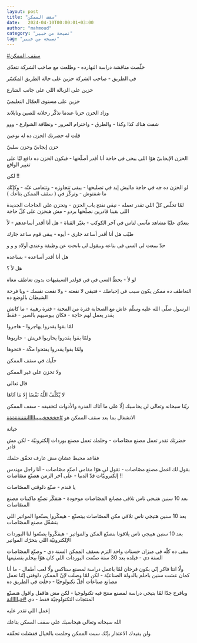 ```yaml
---
layout: post
title: "سقف الممكن"
date:   2024-04-10T00:00:01+03:00
author: "mahmoud"
category: "نصيحة من خبير"
tag: "نصيحة من خبير"
---
```



[<u>\#سقف\_الممكن</u>](https://www.facebook.com/hashtag/%D8%B3%D9%82%D9%81_%D8%A7%D9%84%D9%85%D9%85%D9%83%D9%86?__eep__=6&__cft__%5b0%5d=AZVCmNrGuRkLJHSap_jX2ajVbV6i1-6Kic0Cin0HLAWSE1Dp8TnjG0t4w038p2wTnLikTApW5Bqj_gTFNkwofZRPosavUfi1J6d7cLd7-CuFLOCRvGDrK0zHsw41dT41vb2Un7L82E-ABK551gqC0Jkfiiguyd45XV637PTYCjGq3I_oqWbUjImvGvnQPJ_Ggjk&__tn__=*NK-R)




خلّصت مناقشة دراسة النهارده - وطلعت مع صاحب الشركة
نتغدّى

في الطريق - صاحب الشركة حزين على حالة الطريق
المكسّر

حزين على الزبالة اللي على جانب الشارع

حزين على مستوى العمّال التعليميّ




وزاد الحزن حزنا عندما تذكّر رحلاته للصين وتايلاند

شفت هناك كذا وكذا - والطرق - واحترام المرور - ونظافة
الشوارع - ووو




قلت له حضرتك الحزن ده له نوعين

حزن إيجابيّ وحزن سلبيّ




الحزن الإيجابيّ هوّا اللي ييجي في حاجة أنا أقدر أصلّحها -
فيكون الحزن ده دافع ليّا على تغيير الواقع




لكن !!

لو الحزن ده جه في حاجة ماليش إيد في تصليحها - يبقى
تتجاوزه - وتتعامى عنّه - وكإنّك ما شفتوش - وتركّز في ( سقف الممكن
بتاعك )




لمّا تخلّص كلّ اللي تقدر تعمله - نبقى نفتح باب الحزن -
ونحزن على الحاجات الجديدة اللي بقينا قادرين نصلّحها بردو - مش هنحزن على
كلّ حاجة




بتعدّي عليّا مشاهد مآسي لناس في آخر الكوكب - بغيّر القناة -
هل أنا أقدر أساعدهم - لأ

طيّب هل أنا أقدر أساعد جاري - أيوه - يبقى قوم ساعد
جارك




حدّ بيبعت لي السي في بتاعه وبيقول لي بابحث عن وظيفة وعندي
أولاد و و و

هل أنا أقدر أساعده - بساعده

هل لأ ؟

لو لأ - بحطّ السي في في فولدر السيفيهات بدون تعاطف
معاه




التعاطف ده ممكن يكون سبب في إحباطك - فتبقى لا نفعته -
ولا نفعت نفسك - ويا فرحة الشيطان بالوضع ده




الرسول صلّى الله عليه وسلّم عاش مع الصحابة فترة من
المحنة - فترة رهيبة - ما كانش يقدر يعمل لهم حاجة - فكان بيوصيهم بالصبر -
فقط

لمّا بقوا يقدروا يهاجروا - هاجروا

ولمّا بقوا يقدروا يحاربوا قريش - حاربوها

ولمّا بقوا يقدروا يفتحوا مكّة - فتحوها




خلّيك في سقف الممكن

ولا تحزن على غير الممكن

قال تعالى

لا يُكَلِّفُ اللَّهُ نَفْسًا إِلا مَا آتَاهَا




ربّنا سبحانه وتعالى لن يحاسبك إلّا على ما آتاك القدرة
والأدوات لتحقيقه - سقف الممكن




الانشغال بما بعد سقف الممكن هو
[<u>\#خخخخخيييييااااانننننةةةةة</u>](https://www.facebook.com/hashtag/%D8%AE%D8%AE%D8%AE%D8%AE%D8%AE%D9%8A%D9%8A%D9%8A%D9%8A%D9%8A%D8%A7%D8%A7%D8%A7%D8%A7%D8%A7%D9%86%D9%86%D9%86%D9%86%D9%86%D8%A9%D8%A9%D8%A9%D8%A9%D8%A9?__eep__=6&__cft__%5b0%5d=AZVCmNrGuRkLJHSap_jX2ajVbV6i1-6Kic0Cin0HLAWSE1Dp8TnjG0t4w038p2wTnLikTApW5Bqj_gTFNkwofZRPosavUfi1J6d7cLd7-CuFLOCRvGDrK0zHsw41dT41vb2Un7L82E-ABK551gqC0Jkfiiguyd45XV637PTYCjGq3I_oqWbUjImvGvnQPJ_Ggjk&__tn__=*NK-R)

خيانة




حضرتك تقدر تعمل مصنع مصّاصات - وحلمك تعمل مصنع بوردات
إلكترونيّة - لكن مش قادر

فقاعد محبط عشان مش عارف تحقّق حلمك




بقول لك اعمل مصنع مصّاصات - تقول لي هوّا مقامي اصنّع
مصّاصات - أنا راجل مهندس إلكترونيّات قدّ الدنيا - على آخر الزمن هصنّع
مصّاصات !!




يا فندم - صنّع دلوقتي المصّاصات

بعد 10 سنين هتيجي ناس تلاقي مصانع المصّاصات موجودة -
هتفكّر تصنّع ماكينات مصنع المصّاصات

بعد 10 سنين هتيجي ناس تلاقي مكن المصّاصات بيتصنّع -
هيفكّروا يصنّعوا المواتير اللي بتشغّل مصنع المصّاصات

بعد 10 سنين هييجي ناس يلاقونا بنصنّع المكن والمواتير -
هيفكّروا يصنّعوا لنا البوردات الإلكترونيّة اللي بتحرّك المواتير




يبقى ده كلّه في ميزان حسنات واحد التزم بسقف الممكن السنة
دي - وصنّع المصّاصات السنة دي - فبلده بعد 30 سنة صنّعت البوردات اللي كان
هوّا بيحلم بتصنيعها




ولّا انتا فاكر إنّي بكون فرحان لمّا باعمل دراسة لمصنع سناكس
ولّا لعب أطفال - ما أنا كمان عشت سنين باحلم بالدولة الصناعيّة - لكن لمّا
وصلت لإنّ الممكن دلوقتي إنّنا نعمل مصانع صناعات أقلّ تكنولوجيّا - دخلت في
الطريق ده




وبافرح جدّا لمّا بتيجي دراسة لمصنع منتج فيه تكنولوجيا -
لكن مش هاقفل واقول هنصنّع المنتجات التكنولوجيّة فقط - دي
[<u>\#خيااااانة</u>](https://www.facebook.com/hashtag/%D8%AE%D9%8A%D8%A7%D8%A7%D8%A7%D8%A7%D8%A7%D9%86%D8%A9?__eep__=6&__cft__%5b0%5d=AZVCmNrGuRkLJHSap_jX2ajVbV6i1-6Kic0Cin0HLAWSE1Dp8TnjG0t4w038p2wTnLikTApW5Bqj_gTFNkwofZRPosavUfi1J6d7cLd7-CuFLOCRvGDrK0zHsw41dT41vb2Un7L82E-ABK551gqC0Jkfiiguyd45XV637PTYCjGq3I_oqWbUjImvGvnQPJ_Ggjk&__tn__=*NK-R)




إعمل اللي تقدر عليه

الله سبحانه وتعالى هيحاسبك على سقف الممكن بتاعك

ولن يفيدك الاعتذار بإنّك سبت الممكن وحلمت بالخيال ففشلت
تحقّقه
